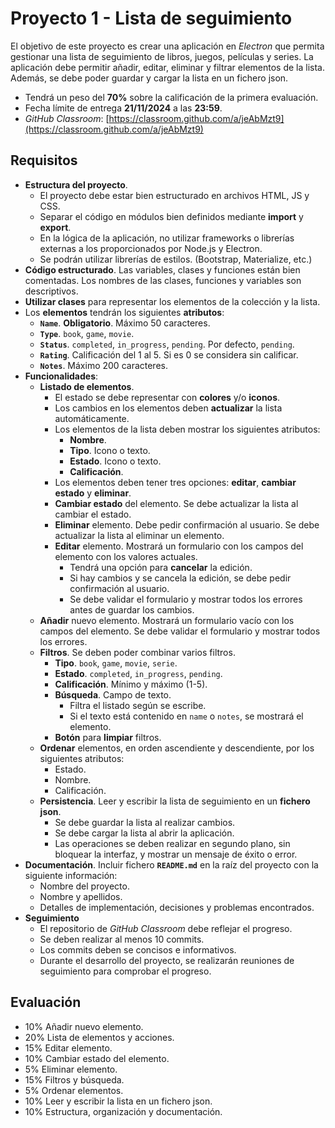 # Proyecto 1 - Lista de seguimiento

El objetivo de este proyecto es crear una aplicación en _Electron_ que permita gestionar una lista de seguimiento de libros, juegos, películas y series. La aplicación debe permitir añadir, editar, eliminar y filtrar elementos de la lista. Además, se debe poder guardar y cargar la lista en un fichero json.

- Tendrá un peso del **70%** sobre la calificación de la primera evaluación.
- Fecha límite de entrega **21/11/2024** a las **23:59**.
- _GitHub Classroom_: [https://classroom.github.com/a/jeAbMzt9](https://classroom.github.com/a/jeAbMzt9)

## Requisitos

- **Estructura del proyecto**.
    - El proyecto debe estar bien estructurado en archivos HTML, JS y CSS.
    - Separar el código en módulos bien definidos mediante **import** y **export**.
    - En la lógica de la aplicación, no utilizar frameworks o librerías externas a los proporcionados por Node.js y Electron.
    - Se podrán utilizar librerías de estilos. (Bootstrap, Materialize, etc.)
- **Código estructurado**. Las variables, clases y funciones están bien comentadas. Los nombres de las clases, funciones y variables son descriptivos.
- **Utilizar clases** para representar los elementos de la colección y la lista.
- Los **elementos** tendrán los siguientes **atributos**:
    - **`Name`**. **Obligatorio**. Máximo 50 caracteres. 
    - **`Type`**. `book`, `game`, `movie`.
    - **`Status`**. `completed`, `in_progress`, `pending`. Por defecto, `pending`.
    - **`Rating`**. Calificación del 1 al 5. Si es 0 se considera sin calificar.
    - **`Notes`**. Máximo 200 caracteres.
- **Funcionalidades**:
    - **Listado de elementos**.
        - El estado se debe representar con **colores** y/o **iconos**.
        - Los cambios en los elementos deben **actualizar** la lista automáticamente.
        - Los elementos de la lista deben mostrar los siguientes atributos:
            - **Nombre**.
            - **Tipo**. Icono o texto.
            - **Estado**. Icono o texto.
            - **Calificación**.
        - Los elementos deben tener tres opciones: **editar**, **cambiar estado** y **eliminar**.
        - **Cambiar estado** del elemento. Se debe actualizar la lista al cambiar el estado.
        - **Eliminar** elemento. Debe pedir confirmación al usuario. Se debe actualizar la lista al eliminar un elemento.
        - **Editar** elemento. Mostrará un formulario con los campos del elemento con los valores actuales.
            - Tendrá una opción para **cancelar** la edición.
            - Si hay cambios y se cancela la edición, se debe pedir confirmación al usuario.
            - Se debe validar el formulario y mostrar todos los errores antes de guardar los cambios.
    - **Añadir** nuevo elemento. Mostrará un formulario vacío con los campos del elemento. Se debe validar el formulario y mostrar todos los errores.
    - **Filtros**. Se deben poder combinar varios filtros.
        - **Tipo**. `book`, `game`, `movie`, `serie`.
        - **Estado**. `completed`, `in_progress`, `pending`.
        - **Calificación**. Mínimo y máximo (1-5).
        - **Búsqueda**. Campo de texto.
            - Filtra el listado según se escribe.
            - Si el texto está contenido en `name` o `notes`, se mostrará el elemento.
        - **Botón** para **limpiar** filtros.
    - **Ordenar** elementos, en orden ascendiente y descendiente, por los siguientes atributos:
        - Estado.
        - Nombre.
        - Calificación.
    - **Persistencia**. Leer y escribir la lista de seguimiento en un **fichero json**.
        - Se debe guardar la lista al realizar cambios.
        - Se debe cargar la lista al abrir la aplicación.
        - Las operaciones se deben realizar en segundo plano, sin bloquear la interfaz, y mostrar un mensaje de éxito o error.
- **Documentación**. Incluir fichero **`README.md`** en la raíz del proyecto con la siguiente información:
    - Nombre del proyecto.
    - Nombre y apellidos.
    - Detalles de implementación, decisiones y problemas encontrados.
- **Seguimiento**
    - El repositorio de _GitHub Classroom_ debe reflejar el progreso.
    - Se deben realizar al menos 10 commits.
    - Los commits deben se concisos e informativos.
    - Durante el desarrollo del proyecto, se realizarán reuniones de seguimiento para comprobar el progreso.

## Evaluación

- 10% Añadir nuevo elemento.
- 20% Lista de elementos y acciones.
- 15% Editar elemento.
- 10% Cambiar estado del elemento.
-  5% Eliminar elemento.
- 15% Filtros y búsqueda.
-  5% Ordenar elementos.
- 10% Leer y escribir la lista en un fichero json.
- 10% Estructura, organización y documentación.
